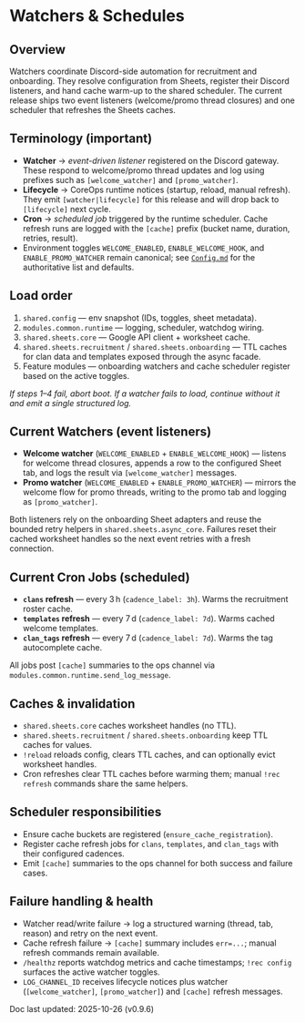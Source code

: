 # Watchers & Schedules

## Overview
Watchers coordinate Discord-side automation for recruitment and onboarding. They resolve
configuration from Sheets, register their Discord listeners, and hand cache warm-up to the
shared scheduler. The current release ships two event listeners (welcome/promo thread
closures) and one scheduler that refreshes the Sheets caches.

## Terminology (important)
- **Watcher** → *event-driven listener* registered on the Discord gateway. These respond
  to welcome/promo thread updates and log using prefixes such as `[welcome_watcher]` and
  `[promo_watcher]`.
- **Lifecycle** → CoreOps runtime notices (startup, reload, manual refresh). They emit
  `[watcher|lifecycle]` for this release and will drop back to `[lifecycle]` next cycle.
- **Cron** → *scheduled job* triggered by the runtime scheduler. Cache refresh runs are
  logged with the `[cache]` prefix (bucket name, duration, retries, result).
- Environment toggles `WELCOME_ENABLED`, `ENABLE_WELCOME_HOOK`, and
  `ENABLE_PROMO_WATCHER` remain canonical; see [`Config.md`](Config.md#environment-keys)
  for the authoritative list and defaults.

## Load order
1. `shared.config` — env snapshot (IDs, toggles, sheet metadata).
2. `modules.common.runtime` — logging, scheduler, watchdog wiring.
3. `shared.sheets.core` — Google API client + worksheet cache.
4. `shared.sheets.recruitment` / `shared.sheets.onboarding` — TTL caches for clan data and templates exposed through the async facade.
5. Feature modules — onboarding watchers and cache scheduler register based on the active toggles.

_If steps 1–4 fail, abort boot. If a watcher fails to load, continue without it and emit a
single structured log._

## Current Watchers (event listeners)
- **Welcome watcher** (`WELCOME_ENABLED` + `ENABLE_WELCOME_HOOK`) — listens for welcome
  thread closures, appends a row to the configured Sheet tab, and logs the result via
  `[welcome_watcher]` messages.
- **Promo watcher** (`WELCOME_ENABLED` + `ENABLE_PROMO_WATCHER`) — mirrors the welcome flow
  for promo threads, writing to the promo tab and logging as `[promo_watcher]`.

Both listeners rely on the onboarding Sheet adapters and reuse the bounded retry helpers in
`shared.sheets.async_core`. Failures reset their cached worksheet handles so the next event
retries with a fresh connection.

## Current Cron Jobs (scheduled)
- **`clans` refresh** — every 3 h (`cadence_label: 3h`). Warms the recruitment roster cache.
- **`templates` refresh** — every 7 d (`cadence_label: 7d`). Warms cached welcome templates.
- **`clan_tags` refresh** — every 7 d (`cadence_label: 7d`). Warms the tag autocomplete cache.

All jobs post `[cache]` summaries to the ops channel via `modules.common.runtime.send_log_message`.

## Caches & invalidation
- `shared.sheets.core` caches worksheet handles (no TTL).
- `shared.sheets.recruitment` / `shared.sheets.onboarding` keep TTL caches for values.
- `!reload` reloads config, clears TTL caches, and can optionally evict worksheet handles.
- Cron refreshes clear TTL caches before warming them; manual `!rec refresh` commands share
  the same helpers.

## Scheduler responsibilities
- Ensure cache buckets are registered (`ensure_cache_registration`).
- Register cache refresh jobs for `clans`, `templates`, and `clan_tags` with their configured cadences.
- Emit `[cache]` summaries to the ops channel for both success and failure cases.

## Failure handling & health
- Watcher read/write failure → log a structured warning (thread, tab, reason) and retry on the next event.
- Cache refresh failure → `[cache]` summary includes `err=...`; manual refresh commands remain available.
- `/healthz` reports watchdog metrics and cache timestamps; `!rec config` surfaces the active watcher toggles.
- `LOG_CHANNEL_ID` receives lifecycle notices plus watcher (`[welcome_watcher]`, `[promo_watcher]`) and `[cache]` refresh messages.

Doc last updated: 2025-10-26 (v0.9.6)

